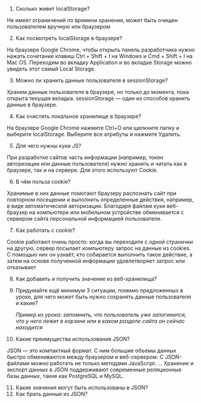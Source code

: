 


1. Сколько живет localStorage?

Не имеет ограничений по времени хранения, может быть очищен пользователем вручную или браузером

2. Как посмотреть localStorage в браузере?

На браузере Google Chrome, чтобы открыть панель разработчика нужно нажать сочетание клавиш Ctrl + Shift + I на Windows и Cmd + Shift + I на Mac OS. Переходим во вкладку Application и во вкладке Storage можно увидеть этот самый Local Storage.

3. Можно ли хранить данные пользователя в sessionStorage?

Храним данные пользователя в браузере, но только до момента, пока открыта текущая вкладка. sessionStorage — один из способов хранить данные в браузере.

4. Как очистить локальное хранилище в браузере?

На браузере Google Chrome нажмите Ctrl+O или щелкните папку и выберите localStorage. Выберите все атрибуты и нажмите Удалить.

5. Для чего нужны куки JS?

При разработке сайтов часть информации (например, токен авторизации или данные пользователя) нужно хранить и читать как в браузере, так и на сервере. Для этого используют Cookie.

6. В чём польза cookie?

Хранимые в них данные помогают браузеру распознать сайт при повторном посещении и выполнить определенные действия, например, в виде автоматической авторизации. Благодаря файлам куки веб-браузер на компьютере или мобильном устройстве обменивается с сервером сайта персональной информацией пользователя.

7. Как работать с cookie?

Cookie работают очень просто: когда вы переходите с одной странички на другую, сервер посылает компьютеру запрос на данные из cookies. С помощью них он узнаёт, кто собирается выполнить такое действие, а затем на основе полученной информации удовлетворяет запрос или отказывает


8. Как добавить и получить значение из веб-хранилища? 


9. Придумайте ещё минимум 3 ситуации, помимо предложенных в уроке, для чего может быть нужно сохранять данные пользователя и какие? 
    
    *Пример из урока: запомнить, что пользователь уже залогинился, что у него лежит в корзине или в каком разделе сайта он сейчас находится*
    
10. Какие преимущества использования JSON?

JSON — это компактный формат. С ним большие объемы данных быстро обмениваются между браузером и веб-сервером.
С JSON-файлами можно работать не только методами JavaScript. ...
Хранение и экспорт данных в JSON поддерживают современные реляционные базы данных, такие как PostgreSQL и MySQL.

11. Какие значения могут быть использованы в JSON?
12. Как брать данные из JSON?


